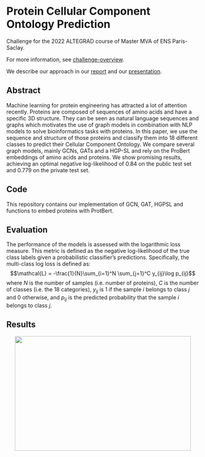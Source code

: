 # Protein Cellular Component Ontology Prediction 

Challenge for the 2022 ALTEGRAD course of Master MVA of ENS Paris-Saclay.

For more information, see [challenge-overview](https://www.kaggle.com/competitions/altegrad-2022/overview).

We describe our approach in our [report](https://github.com/WaelDLZ/AltegradChallenge2022/blob/main/report.pdf) and our [presentation](https://github.com/WaelDLZ/AltegradChallenge2022/blob/main/presentation.pdf).

## Abstract
Machine learning for protein engineering has attracted a lot of attention recently. Proteins are composed of sequences of amino acids and have a specific 3D structure. They can be seen as natural language sequences and graphs which motivates the use of graph models in combination with NLP models to solve bioinformatics tasks with proteins. In this paper, we use the sequence and structure of those proteins and classify them into $18$ different classes to predict their Cellular Component Ontology. We compare several graph models, mainly GCNs, GATs and a HGP-SL and rely on the ProBert embeddings of amino acids and proteins. We show promising results, achieving an optimal negative log-likelihood of $0.84$ on the public test set and $0.779$ on the private test set.

## Code
This repository contains our implementation of GCN, GAT, HGPSL and functions to embed proteins with ProtBert.

## Evaluation
The performance of the models is assessed with the logarithmic loss measure. This metric is defined as the negative log-likelihood of the true class labels given a probabilistic classifier’s predictions. Specifically, the multi-class log loss is defined as: $$\mathcal{L} = -\frac{1}{N}\sum_{i=1}^N \sum_{j=1}^C y_{ij}\log p_{ij}$$ where $N$ is the number of samples (i.e. number of proteins), $C$ is the number of classes (i.e. the 18 categories), $y_{ij}$ is $1$ if the sample $i$ belongs to class $j$ and $0$ otherwise, and $p_{ij}$ is the predicted probability that the sample $i$ belongs to class $j$.

## Results
<p align="center">
  <img width="460" height="300" src="https://user-images.githubusercontent.com/64415312/215042512-6fc76aa9-2a8f-41b8-9e3b-40afda46f20a.png">
</p>
 
